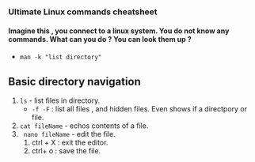 ### Ultimate Linux commands cheatsheet

#### Imagine this , you connect to a linux system. You do not know any commands. What can you do ? You can look them up ?

- ``` man -k "list directory" ```





## Basic directory navigation 

1. ``` ls ``` - list files in directory.
   - ```-f -F``` : list all files , and hidden files. Even shows if a directpory or file.
2. ```cat fileName``` - echos contents of a file.
3. ``` nano fileName``` - edit the file.
   1. ctrl + X : exit the editor.
   2. ctrl+ o : save the file.